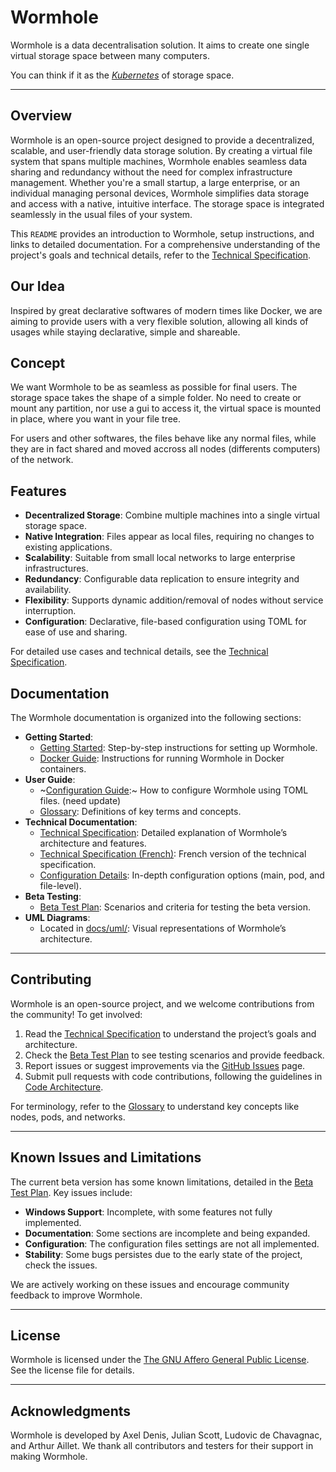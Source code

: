 # Wormhole

Wormhole is a data decentralisation solution. It aims to create one single virtual storage space between many computers.

You can think if it as the *[Kubernetes](https://github.com/kubernetes/kubernetes)* of storage space.

---

## Overview

Wormhole is an open-source project designed to provide a decentralized, scalable, and user-friendly data storage solution. By creating a virtual file system that spans multiple machines, Wormhole enables seamless data sharing and redundancy without the need for complex infrastructure management. Whether you're a small startup, a large enterprise, or an individual managing personal devices, Wormhole simplifies data storage and access with a native, intuitive interface. The storage space is integrated seamlessly in the usual files of your system.

This `README` provides an introduction to Wormhole, setup instructions, and links to detailed documentation. For a comprehensive understanding of the project's goals and technical details, refer to the [Technical Specification](docs/technical/technical_spec.md).

## Our Idea

Inspired by great declarative softwares of modern times like Docker, we are aiming to provide users with a very flexible solution, allowing all kinds of usages while staying declarative, simple and shareable.

## Concept

We want Wormhole to be as seamless as possible for final users. The storage space takes the shape of a simple folder. No need to create or mount any partition, nor use a gui to access it, the virtual space is mounted in place, where you want in your file tree.

For users and other softwares, the files behave like any normal files, while they are in fact shared and moved accross all nodes (differents computers) of the network.

## Features

- **Decentralized Storage**: Combine multiple machines into a single virtual storage space.
- **Native Integration**: Files appear as local files, requiring no changes to existing applications.
- **Scalability**: Suitable from small local networks to large enterprise infrastructures.
- **Redundancy**: Configurable data replication to ensure integrity and availability.
- **Flexibility**: Supports dynamic addition/removal of nodes without service interruption.
- **Configuration**: Declarative, file-based configuration using TOML for ease of use and sharing.

For detailed use cases and technical details, see the [Technical Specification](docs/technical/technical_spec.md).

## Documentation

The Wormhole documentation is organized into the following sections:

- **Getting Started**:
  - [Getting Started](docs/getting-started/getting_started.md): Step-by-step instructions for setting up Wormhole.
  - [Docker Guide](docs/getting-started/docker_guide.md): Instructions for running Wormhole in Docker containers.
- **User Guide**:
  - ~[Configuration Guide](docs/user-guide/configuration.md):~ How to configure Wormhole using TOML files. (need update)
  - [Glossary](docs/user-guide/glossary.md): Definitions of key terms and concepts.
- **Technical Documentation**:
  - [Technical Specification](docs/technical/technical_spec.md): Detailed explanation of Wormhole’s architecture and features.
  - [Technical Specification (French)](docs/technical/technical_spec_fr.md): French version of the technical specification.
  - [Configuration Details](docs/technical/configuration/): In-depth configuration options (main, pod, and file-level).
- **Beta Testing**:
  - [Beta Test Plan](docs/beta-testing/beta_test_plan.md): Scenarios and criteria for testing the beta version.
- **UML Diagrams**:
  - Located in [docs/uml/](docs/uml/): Visual representations of Wormhole’s architecture.

---

## Contributing

Wormhole is an open-source project, and we welcome contributions from the community! To get involved:

1. Read the [Technical Specification](docs/technical/technical_spec.md) to understand the project’s goals and architecture.
2. Check the [Beta Test Plan](docs/beta-testing/beta_test_plan.md) to see testing scenarios and provide feedback.
3. Report issues or suggest improvements via the [GitHub Issues](https://github.com/Agartha-Software/Wormhole/issues) page.
4. Submit pull requests with code contributions, following the guidelines in [Code Architecture](docs/technical/architecture/code_architecture.md).

For terminology, refer to the [Glossary](docs/user-guide/glossary.md) to understand key concepts like nodes, pods, and networks.

---

## Known Issues and Limitations

The current beta version has some known limitations, detailed in the [Beta Test Plan](docs/beta-testing/beta_test_plan.md). Key issues include:

- **Windows Support**: Incomplete, with some features not fully implemented.
- **Documentation**: Some sections are incomplete and being expanded.
- **Configuration**: The configuration files settings are not all implemented.
- **Stability**: Some bugs persistes due to the early state of the project, check the issues.

We are actively working on these issues and encourage community feedback to improve Wormhole.

---

## License

Wormhole is licensed under the [The GNU Affero General Public License](LICENSE.txt). See the license file for details.

---

## Acknowledgments

Wormhole is developed by Axel Denis, Julian Scott, Ludovic de Chavagnac, and Arthur Aillet. We thank all contributors and testers for their support in making Wormhole.
